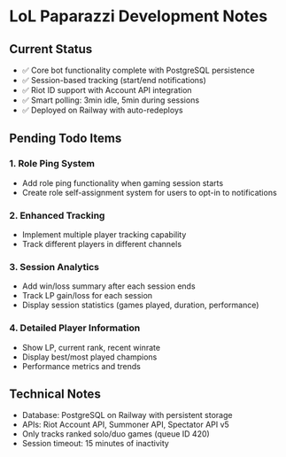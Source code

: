 # LoL Paparazzi Development Notes

## Current Status
- ✅ Core bot functionality complete with PostgreSQL persistence
- ✅ Session-based tracking (start/end notifications)
- ✅ Riot ID support with Account API integration  
- ✅ Smart polling: 3min idle, 5min during sessions
- ✅ Deployed on Railway with auto-redeploys

## Pending Todo Items

### 1. Role Ping System
- Add role ping functionality when gaming session starts
- Create role self-assignment system for users to opt-in to notifications

### 2. Enhanced Tracking
- Implement multiple player tracking capability
- Track different players in different channels

### 3. Session Analytics
- Add win/loss summary after each session ends
- Track LP gain/loss for each session
- Display session statistics (games played, duration, performance)

### 4. Detailed Player Information  
- Show LP, current rank, recent winrate
- Display best/most played champions
- Performance metrics and trends

## Technical Notes
- Database: PostgreSQL on Railway with persistent storage
- APIs: Riot Account API, Summoner API, Spectator API v5
- Only tracks ranked solo/duo games (queue ID 420)
- Session timeout: 15 minutes of inactivity